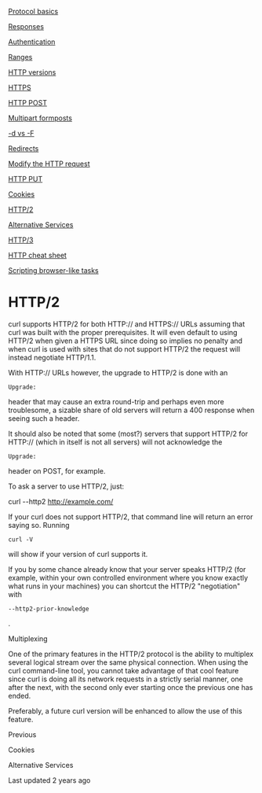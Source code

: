 <a href="basics.html" class="navButton-94f2579c--pageItemWithChildrenNested-2c5d8183--navButtonClickable-161b88ca">

<span class="text-4505230f--UIH300-2063425d--textContentFamily-49a318e1--navButtonLabel-14a4968f">Protocol basics</span>

</a>

<a href="response.html" class="navButton-94f2579c--pageItemWithChildrenNested-2c5d8183--navButtonClickable-161b88ca">

<span class="text-4505230f--UIH300-2063425d--textContentFamily-49a318e1--navButtonLabel-14a4968f">Responses</span>

</a>

<a href="auth.html" class="navButton-94f2579c--pageItemWithChildrenNested-2c5d8183--navButtonClickable-161b88ca">

<span class="text-4505230f--UIH300-2063425d--textContentFamily-49a318e1--navButtonLabel-14a4968f">Authentication</span>

</a>

<a href="ranges.html" class="navButton-94f2579c--pageItemWithChildrenNested-2c5d8183--navButtonClickable-161b88ca">

<span class="text-4505230f--UIH300-2063425d--textContentFamily-49a318e1--navButtonLabel-14a4968f">Ranges</span>

</a>

<a href="versions.html" class="navButton-94f2579c--pageItemWithChildrenNested-2c5d8183--navButtonClickable-161b88ca">

<span class="text-4505230f--UIH300-2063425d--textContentFamily-49a318e1--navButtonLabel-14a4968f">HTTP versions</span>

</a>

<a href="https.html" class="navButton-94f2579c--pageItemWithChildrenNested-2c5d8183--navButtonClickable-161b88ca">

<span class="text-4505230f--UIH300-2063425d--textContentFamily-49a318e1--navButtonLabel-14a4968f">HTTPS</span>

</a>

<a href="post.html" class="navButton-94f2579c--pageItemWithChildrenNested-2c5d8183--navButtonClickable-161b88ca">

<span class="text-4505230f--UIH300-2063425d--textContentFamily-49a318e1--navButtonLabel-14a4968f">HTTP POST</span>

</a>

<a href="multipart.html" class="navButton-94f2579c--pageItemWithChildrenNested-2c5d8183--navButtonClickable-161b88ca">

<span class="text-4505230f--UIH300-2063425d--textContentFamily-49a318e1--navButtonLabel-14a4968f">Multipart formposts</span>

</a>

<a href="postvspost.html" class="navButton-94f2579c--pageItemWithChildrenNested-2c5d8183--navButtonClickable-161b88ca">

<span class="text-4505230f--UIH300-2063425d--textContentFamily-49a318e1--navButtonLabel-14a4968f">-d vs -F</span>

</a>

<a href="redirects.html" class="navButton-94f2579c--pageItemWithChildrenNested-2c5d8183--navButtonClickable-161b88ca">

<span class="text-4505230f--UIH300-2063425d--textContentFamily-49a318e1--navButtonLabel-14a4968f">Redirects</span>

</a>

<a href="requests.html" class="navButton-94f2579c--pageItemWithChildrenNested-2c5d8183--navButtonClickable-161b88ca">

<span class="text-4505230f--UIH300-2063425d--textContentFamily-49a318e1--navButtonLabel-14a4968f">Modify the HTTP request</span>

</a>

<a href="put.html" class="navButton-94f2579c--pageItemWithChildrenNested-2c5d8183--navButtonClickable-161b88ca">

<span class="text-4505230f--UIH300-2063425d--textContentFamily-49a318e1--navButtonLabel-14a4968f">HTTP PUT</span>

</a>

<a href="cookies.html" class="navButton-94f2579c--pageItemWithChildrenNested-2c5d8183--navButtonClickable-161b88ca">

<span class="text-4505230f--UIH300-2063425d--textContentFamily-49a318e1--navButtonLabel-14a4968f">Cookies</span>

</a>

<a href="http2.html" class="navButton-94f2579c--pageItemWithChildrenNested-2c5d8183--navButtonClickable-161b88ca--navButtonOpened-6a88552e">

<span class="text-4505230f--UIH300-2063425d--textContentFamily-49a318e1--navButtonLabel-14a4968f">HTTP/2</span>

</a>

<a href="altsvc.html" class="navButton-94f2579c--pageItemWithChildrenNested-2c5d8183--navButtonClickable-161b88ca">

<span class="text-4505230f--UIH300-2063425d--textContentFamily-49a318e1--navButtonLabel-14a4968f">Alternative Services</span>

</a>

<a href="http3.html" class="navButton-94f2579c--pageItemWithChildrenNested-2c5d8183--navButtonClickable-161b88ca">

<span class="text-4505230f--UIH300-2063425d--textContentFamily-49a318e1--navButtonLabel-14a4968f">HTTP/3</span>

</a>

<a href="cheatsheet.html" class="navButton-94f2579c--pageItemWithChildrenNested-2c5d8183--navButtonClickable-161b88ca">

<span class="text-4505230f--UIH300-2063425d--textContentFamily-49a318e1--navButtonLabel-14a4968f">HTTP cheat sheet</span>

</a>

<a href="browserlike.html" class="navButton-94f2579c--pageItemWithChildrenNested-2c5d8183--navButtonClickable-161b88ca">

<span class="text-4505230f--UIH300-2063425d--textContentFamily-49a318e1--navButtonLabel-14a4968f">Scripting browser-like tasks</span>

</a>

# <span class="text-4505230f--DisplayH900-bfb998fa--textContentFamily-49a318e1">HTTP/2</span>

<span class="text-4505230f--UIH300-2063425d--textUIFamily-5ebd8e40--text-8ee2c8b2">

</span>

<span class="text-4505230f--TextH400-3033861f--textContentFamily-49a318e1">

<span data-key="2399deabbd664610b295f7d3e4696ab1">

<span data-offset-key="2399deabbd664610b295f7d3e4696ab1:0">curl supports HTTP/2 for both HTTP:// and HTTPS:// URLs assuming that curl was built with the proper prerequisites. It will even default to using HTTP/2 when given a HTTPS URL since doing so implies no penalty and when curl is used with sites that do not support HTTP/2 the request will instead negotiate HTTP/1.1.</span>

</span>

</span>

<span class="text-4505230f--TextH400-3033861f--textContentFamily-49a318e1">

<span data-key="273f68fb927d493fa3652199da7767b8">

<span data-offset-key="273f68fb927d493fa3652199da7767b8:0">With HTTP:// URLs however, the upgrade to HTTP/2 is done with an </span>

<span data-offset-key="273f68fb927d493fa3652199da7767b8:1">`Upgrade:`</span>

<span data-offset-key="273f68fb927d493fa3652199da7767b8:2"> header that may cause an extra round-trip and perhaps even more troublesome, a sizable share of old servers will return a 400 response when seeing such a header.</span>

</span>

</span>

<span class="text-4505230f--TextH400-3033861f--textContentFamily-49a318e1">

<span data-key="dabd5ed0b5754fc9ab6913eeaf0eb3c9">

<span data-offset-key="dabd5ed0b5754fc9ab6913eeaf0eb3c9:0">It should also be noted that some (most?) servers that support HTTP/2 for HTTP:// (which in itself is not all servers) will not acknowledge the </span>

<span data-offset-key="dabd5ed0b5754fc9ab6913eeaf0eb3c9:1">`Upgrade:`</span>

<span data-offset-key="dabd5ed0b5754fc9ab6913eeaf0eb3c9:2"> header on POST, for example.</span>

</span>

</span>

<span class="text-4505230f--TextH400-3033861f--textContentFamily-49a318e1">

<span data-key="d6de530936f14c1fb7b47cb8462717d8">

<span data-offset-key="d6de530936f14c1fb7b47cb8462717d8:0">To ask a server to use HTTP/2, just:</span>

</span>

</span> curl --http2 http://example.com/<span class="text-4505230f--TextH400-3033861f--textContentFamily-49a318e1">

<span data-key="cc24d5da2682431087b0f42db9bddd1e">

<span data-offset-key="cc24d5da2682431087b0f42db9bddd1e:0">If your curl does not support HTTP/2, that command line will return an error saying so. Running </span>

<span data-offset-key="cc24d5da2682431087b0f42db9bddd1e:1">`curl -V`</span>

<span data-offset-key="cc24d5da2682431087b0f42db9bddd1e:2"> will show if your version of curl supports it.</span>

</span>

</span>

<span class="text-4505230f--TextH400-3033861f--textContentFamily-49a318e1">

<span data-key="55b89df0d7054d8d98c08a4533fb001c">

<span data-offset-key="55b89df0d7054d8d98c08a4533fb001c:0">If you by some chance already know that your server speaks HTTP/2 (for example, within your own controlled environment where you know exactly what runs in your machines) you can shortcut the HTTP/2 "negotiation" with </span>

<span data-offset-key="55b89df0d7054d8d98c08a4533fb001c:1">`--http2-prior-knowledge`</span>

<span data-offset-key="55b89df0d7054d8d98c08a4533fb001c:2">.</span>

</span>

</span>

<span class="text-4505230f--HeadingH700-04e1a2a3--textContentFamily-49a318e1">

<span data-key="60e288aad81643c9853a789a29d27d20">

<span data-offset-key="60e288aad81643c9853a789a29d27d20:0">Multiplexing</span>

</span>

</span>

<span class="text-4505230f--TextH400-3033861f--textContentFamily-49a318e1">

<span data-key="f9d04f65f4c54b758cdbb8fbdd45f87c">

<span data-offset-key="f9d04f65f4c54b758cdbb8fbdd45f87c:0">One of the primary features in the HTTP/2 protocol is the ability to multiplex several logical stream over the same physical connection. When using the curl command-line tool, you cannot take advantage of that cool feature since curl is doing all its network requests in a strictly serial manner, one after the next, with the second only ever starting once the previous one has ended.</span>

</span>

</span>

<span class="text-4505230f--TextH400-3033861f--textContentFamily-49a318e1">

<span data-key="5bccc81c9aed4a95881a069349b53758">

<span data-offset-key="5bccc81c9aed4a95881a069349b53758:0">Preferably, a future curl version will be enhanced to allow the use of this feature.</span>

</span>

</span>

<a href="cookies.html" class="reset-3c756112--card-6570f064--whiteCard-fff091a4--cardPrevious-56a5e674">

</a>

<span class="text-4505230f--TextH200-a3425406--textContentFamily-49a318e1">Previous</span>

<span class="text-4505230f--UIH400-4e41e82a--textContentFamily-49a318e1">Cookies</span>

<a href="altsvc.html" class="reset-3c756112--card-6570f064--whiteCard-fff091a4--cardNext-19241c42">

</a>

<span class="text-4505230f--UIH400-4e41e82a--textContentFamily-49a318e1">Alternative Services</span>

<span class="text-4505230f--TextH200-a3425406--textContentFamily-49a318e1">Last updated 2 years ago</span>
